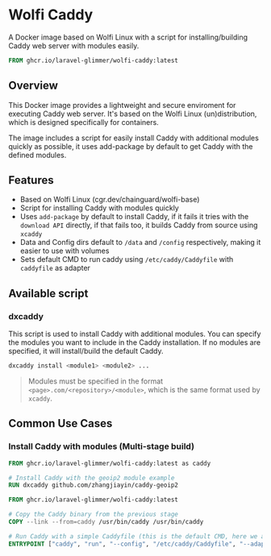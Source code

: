 # Wolfi Caddy

A Docker image based on Wolfi Linux with a script for installing/building Caddy web server with modules easily.

```dockerfile
FROM ghcr.io/laravel-glimmer/wolfi-caddy:latest
```

## Overview

This Docker image provides a lightweight and secure enviroment for executing Caddy web server. It's based on the Wolfi Linux (un)distribution, which is designed specifically for containers.

The image includes a script for easily install Caddy with additional modules quickly as possible, it uses add-package by default to get Caddy with the defined modules.

## Features

- Based on Wolfi Linux (cgr.dev/chainguard/wolfi-base)
- Script for installing Caddy with modules quickly
- Uses `add-package` by default to install Caddy, if it fails it tries with the `download API` directly, if that fails too, it builds Caddy from source using `xcaddy`
- Data and Config dirs default to `/data` and `/config` respectively, making it easier to use with volumes
- Sets default CMD to run caddy using `/etc/caddy/Caddyfile` with `caddyfile` as adapter

## Available script

### dxcaddy

This script is used to install Caddy with additional modules. You can specify the modules you want to include in the Caddy installation. If no modules are specified, it will install/build the default Caddy.

```bash
dxcaddy install <module1> <module2> ...
```

> Modules must be specified in the format `<page>.com/<repository>/<module>`, which is the same format used by `xcaddy`.

## Common Use Cases

### Install Caddy with modules (Multi-stage build)

```dockerfile
FROM ghcr.io/laravel-glimmer/wolfi-caddy:latest as caddy

# Install Caddy with the geoip2 module example
RUN dxcaddy github.com/zhangjiayin/caddy-geoip2

FROM ghcr.io/laravel-glimmer/wolfi-caddy:latest

# Copy the Caddy binary from the previous stage
COPY --link --from=caddy /usr/bin/caddy /usr/bin/caddy

# Run Caddy with a simple Caddyfile (this is the default CMD, here we are overriding it)
ENTRYPOINT ["caddy", "run", "--config", "/etc/caddy/Caddyfile", "--adapter", "caddyfile"]
```